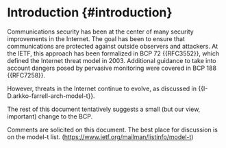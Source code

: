 
# Introduction {#introduction}
 
Communications security has been at the center of many security improvements in
the Internet. The goal has been to ensure that communications are protected
against outside observers and attackers. At the IETF, this approach has been
formalized in BCP 72 {{RFC3552}}, which defined the Internet threat model in
2003. Additional guidance to take into account dangers posed by pervasive monitoring
were covered in BCP 188 {{RFC7258}}.

However, threats in the Internet continue to evolve, as discussed in
{{I-D.arkko-farrell-arch-model-t}}.

The rest of this document tentatively suggests a small (but our view, important) change to the
BCP. 

Comments are solicited on this document. The best
place for discussion is on the model-t list.
(https://www.ietf.org/mailman/listinfo/model-t)
